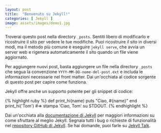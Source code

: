 ```yaml
---
layout: post
title:  "Benvenuto su Jekyll!"
categories: [ Jekyll ]
image: assets/images/demo1.jpg
---
```

Troverai questo post nella directory `_posts`. Sentiti libero di modificarlo e ricostruire il sito per vedere le tue modifiche. Puoi ricostruire il sito in diversi modi, ma il metodo più comune è eseguire `jekyll serve`, che avvia un server web e rigenera automaticamente il sito quando un file viene aggiornato.

Per aggiungere nuovi post, basta aggiungere un file nella directory `_posts` che segua la convenzione `YYYY-MM-DD-nome-del-post.ext` e includa le informazioni necessarie nel front matter. Dai un'occhiata al codice sorgente di questo post per capire come funziona.

Jekyll offre anche un supporto potente per gli snippet di codice:

{% highlight ruby %}
def print_hi(name)
  puts "Ciao, #{name}"
end
print_hi('Tom')
#=> stampa 'Ciao, Tom' su STDOUT.
{% endhighlight %}

Dai un'occhiata alla [documentazione di Jekyll][jekyll-docs] per maggiori informazioni su come sfruttare al meglio Jekyll. Segnala tutti i bug o richieste di funzionalità nel [repository GitHub di Jekyll][jekyll-gh]. Se hai domande, puoi farle su [Jekyll Talk][jekyll-talk].

[jekyll-docs]: https://jekyllrb.com/docs/home
[jekyll-gh]:   https://github.com/jekyll/jekyll
[jekyll-talk]: https://talk.jekyllrb.com/
